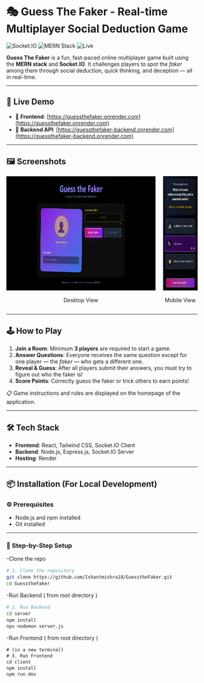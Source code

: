 # 🎭 Guess The Faker - Real-time Multiplayer Social Deduction Game

![Socket.IO](https://img.shields.io/badge/Socket.IO-RealTime-blue)
![MERN Stack](https://img.shields.io/badge/MERN-FullStack-green)
![Live](https://img.shields.io/badge/Live-Online-brightgreen)

**Guess The Faker** is a fun, fast-paced online multiplayer game built using the **MERN stack** and **Socket.IO**. It challenges players to spot the *faker* among them through social deduction, quick thinking, and deception — all in real-time.

---

## 🚀 Live Demo

- 🔗 **Frontend**: [https://guessthefaker.onrender.com](https://guessthefaker.onrender.com)  
- 🔗 **Backend API**: [https://guessthefaker-backend.onrender.com](https://guessthefaker-backend.onrender.com)

---

## 🖼️ Screenshots

<div align="center" style="display: flex; justify-content: center; gap: 20px; align-items: center;">
  <div>
    <img src="./client/public/ss/screen.png" alt="Desktop View" style="height: 300px;">
    <p align="center">Desktop View</p>
  </div>
  <div>
    <img src="./client/public/ss/mobile.jpg" alt="Mobile View" style="height: 300px;">
    <p align="center">Mobile View</p>
  </div>
</div>

---

## 🕹️ How to Play

1. **Join a Room**: Minimum **3 players** are required to start a game.
2. **Answer Questions**: Everyone receives the same question except for one player — the *faker* — who gets a different one.
3. **Reveal & Guess**: After all players submit their answers, you must try to figure out who the faker is!
4. **Score Points**: Correctly guess the faker or trick others to earn points!

📋 Game instructions and rules are displayed on the homepage of the application.

---

## 🛠️ Tech Stack

- **Frontend**: React, Tailwind CSS, Socket.IO Client
- **Backend**: Node.js, Express.js, Socket.IO Server
- **Hosting**: Render

---

## 📦 Installation (For Local Development)

### ⚙️ Prerequisites

- Node.js and npm installed
- Git installed

---

### 🔧 Step-by-Step Setup

-Clone the repo
```bash
# 1. Clone the repository
git clone https://github.com/Ishantmishra18/GuesstheFaker.git
cd GuesstheFaker

```
-Run Backend ( from root directory )
```bash
# 2. Run Backend
cd server
npm install
npx nodemon server.js
```


-Run Frontend ( from root directory )
```base
# (in a new terminal)
# 3. Run Frontend
cd client
npm install
npm run dev


